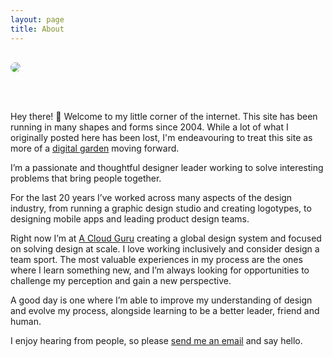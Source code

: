 ```yaml
---
layout: page
title: About
---
```


<image src="/images/aaron-moodie.jpg" style="max-height:600px; margin: 1rem auto; margin-bottom: 3rem; border-radius: 0.75rem;" />

Hey there! 👋 Welcome to my little corner of the internet. This site has been running in many shapes and forms since 2004. While a lot of what I originally posted here has been lost, I'm endeavouring to treat this site as more of a [digital garden](https://tomcritchlow.com/2019/02/17/building-digital-garden/) moving forward.

I’m a passionate and thoughtful designer leader working to solve interesting problems that bring people together.

For the last 20 years I’ve worked across many aspects of the design industry, from running a graphic design studio and creating logotypes, to designing mobile apps and leading product design teams.

Right now I’m at [A Cloud Guru](https://acloud.guru) creating a global design system and focused on solving design at scale. I love working inclusively and consider design a team sport. The most valuable experiences in my process are the ones where I learn something new, and I’m always looking for opportunities to challenge my perception and gain a new perspective.

A good day is one where I’m able to improve my understanding of design and evolve my process, alongside learning to be a better leader, friend and human.

I enjoy hearing from people, so please [send me an email](mailto:hello@aaronmoodie.com) and say hello.